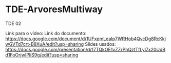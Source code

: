 # TDE-ArvoresMultiway
TDE 02

Link para o vídeo:
Link do documento: https://docs.google.com/document/d/1UFxpmLeaIp7WRHob4QvcDg8RcKkjwGVTd7crt-B8XuA/edit?usp=sharing
Slides usados: https://docs.google.com/presentation/d/17TQkOE1vZZrPhQztTfLyl7x20UdBd1FoOrjwIPliS9g/edit?usp=sharing
